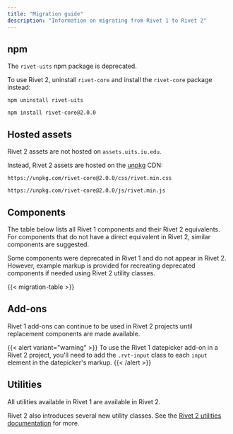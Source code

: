 ```yaml
---
title: "Migration guide"
description: "Information on migrating from Rivet 1 to Rivet 2"
---
```

## npm

The `rivet-uits` npm package is deprecated.

To use Rivet 2, uninstall `rivet-core` and install the `rivet-core` package instead:

```
npm uninstall rivet-uits
```

```
npm install rivet-core@2.0.0
```

## Hosted assets

Rivet 2 assets are not hosted on `assets.uits.iu.edu`.

Instead, Rivet 2 assets are hosted on the [unpkg](https://unpkg.com/) CDN:

```
https://unpkg.com/rivet-core@2.0.0/css/rivet.min.css
```
```
https://unpkg.com/rivet-core@2.0.0/js/rivet.min.js
```

## Components

The table below lists all Rivet 1 components and their Rivet 2 equivalents. For components that do not have a direct equivalent in Rivet 2, similar components are suggested.

Some components were deprecated in Rivet 1 and do not appear in Rivet 2. However, example markup is provided for recreating deprecated components if needed using Rivet 2 utility classes.

{{< migration-table >}}

## Add-ons

Rivet 1 add-ons can continue to be used in Rivet 2 projects until replacement components are made available.

{{< alert variant="warning" >}}
To use the Rivet 1 datepicker add-on in a Rivet 2 project, you'll need to add the `.rvt-input` class to each `input` element in the datepicker's markup.
{{< /alert >}}

## Utilities

All utilities available in Rivet 1 are available in Rivet 2.

Rivet 2 also introduces several new utility classes. See the [Rivet 2 utilities documentation](https://rivet.iu.edu/utilities/) for more.
